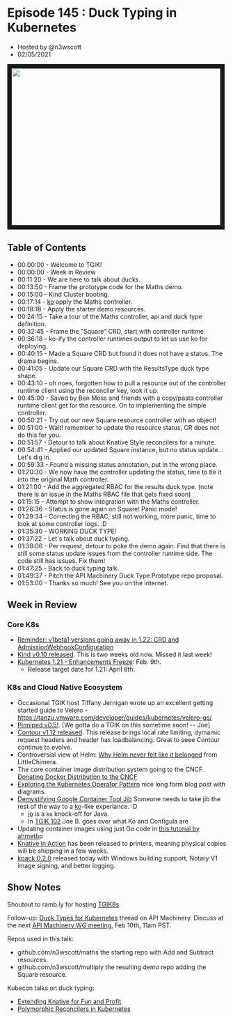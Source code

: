 # Episode 145 : Duck Typing in Kubernetes
- Hosted by @n3wscott
- 02/05/2021

<a href="https://www.youtube.com/watch?v=slX2nAFHeK0
" target="_blank"><img src="http://img.youtube.com/vi/slX2nAFHeK0/hqdefault.jpg" width="480" height="360" border="10" /></a>

## Table of Contents

- 00:00:00 - Welcome to TGIK!
- 00:00:00 - Week in Review
- 00:11:20 - We are here to talk about ducks.
- 00:13:50 - Frame the prototype code for the Maths demo.
- 00:15:00 - Kind Cluster booting.
- 00:17:14 - [ko](https://github.com/google/ko) apply the Maths controller.
- 00:18:18 - Apply the starter demo resources.
- 00:24:15 - Take a tour of the Maths controller, api and duck type definition.
- 00:32:45 - Frame the "Square" CRD, start with controller runtime.
- 00:36:18 - ko-ify the controller runtimes output to let us use ko for deploying.
- 00:40:15 - Made a Square CRD but found it does not have a status. The drama begins.
- 00:41:05 - Update our Square CRD with the ResultsType duck type shape.
- 00:43:10 - oh noes, forgotten how to pull a resource out of the controller runtime client using the reconciler key, look it up.
- 00:45:00 - Saved by Ben Moss and friends with a copy/pasta controller runtime client get for the resource. On to implementing the simple controller.
- 00:50:21 - Try out our new Square resource controller with an object!
- 00:51:00 - Wait! remember to update the resource status, CR does not do this for you.
- 00:51:57 - Detour to talk about Knative Style reconcilers for a minute. 
- 00:54:41 - Applied our updated Square instance, but no status update... Let's dig in.
- 00:59:33 - Found a missing status annotation, put in the wrong place. 
- 01:20:30 - We now have the controller updating the status, time to tie it into the original Math controller.
- 01:21:00 - Add the aggregated RBAC for the results duck type. (note there is an issue in the Maths RBAC file that gets fixed soon)
- 01:15:15 - Attempt to show integration with the Maths controller.
- 01:26:36 - Status is gone again on Square! Panic mode!
- 01:29:34 - Correcting the RBAC, still not working, more panic, time to look at some controller logs. :D
- 01:35:30 - WORKING DUCK TYPE!
- 01:37:22 - Let's talk about duck typing.
- 01:38:06 - Per request, detour to poke the demo again. Find that there is still some status update issues from the controller runtime side.  The code still has issues. Fix them!
- 01:47:25 - Back to duck typing talk.
- 01:49:37 - Pitch the API Machinery Duck Type Prototype repo proposal.
- 01:53:00 - Thanks so much! See you on the internet.

## Week in Review

### Core K8s

- [Reminder: v1beta1 versions going away in 1.22: CRD and AdmissionWebhookConfiguration](https://discuss.kubernetes.io/t/reminder-v1beta1-versions-going-away-in-1-22-crd-and-admissionwebhookconfiguration/14684)
- [Kind v0.10 released](https://github.com/kubernetes-sigs/kind/releases/tag/v0.10.0). This is two weeks old now. Missed it last week!
- [Kubernetes 1.21 - Enhancements Freeze](https://kubernetes.slack.com/archives/C2C40FMNF/p1611600310047600): Feb. 9th.
    - Release target date for 1.21: April 8th.

### K8s and Cloud Native Ecosystem

- Occasional TGIK host Tiffany Jernigan wrote up an excellent getting started guide to Velero - https://tanzu.vmware.com/developer/guides/kubernetes/velero-gs/
- [Pinniped v0.5!](https://pinniped.dev/posts/multiple-pinnipeds/).  [We gotta do a TGIK on this sometime soon! -- Joe]
- [Contour v1.12 released](https://projectcontour.io/contour_v1120/).  This release brings local rate limiting, dymamic request headers and header has loadbalancing. Great to seee Contour continue to evolve.
- Controversial view of Helm: [Why Helm never felt like it belonged](https://littlechimera.com/posts/helm-design/) from LittleChimera.
- The core container image distribution system going to the CNCF. [Donating Docker Distribution to the CNCF
](https://www.docker.com/blog/donating-docker-distribution-to-the-cncf/)
- [Exploring the Kubernetes Operator Pattern](https://iximiuz.com/en/posts/kubernetes-operator-pattern/) nice long form blog post with diagrams.
- [Demystifying Google Container Tool Jib](https://ashishtechmill.com/demystifying-google-container-tool-jib-java-image-builder) Someone needs to take jib the rest of the way to a [ko](https://github.com/google/ko)-like experiance. :D
    - [jo](https://github.com/kameshsampath/jo) is a `ko` knock-off for Java.
    - In [TGIK 102](http://tgik.io/102) Joe B. goes over what Ko and Configula are
- Updating container images using just Go code in [this tutorial by ahmetb](https://ahmet.im/blog/building-container-images-in-go/)p
- [Knative in Action](https://www.manning.com/books/knative-in-action) has been released to printers, meaning physical copies will be shipping in a few weeks.
- [kpack 0.2.0](https://github.com/pivotal/kpack/releases) released today with Windows building support, Notary V1 image signing, and better logging.


## Show Notes

Shoutout to ramb.ly for hosting [TGIK8s](ramb.ly/youtube:slX2nAFHeK0) 

Follow-up: [Duck Types for Kubernetes](https://groups.google.com/g/kubernetes-sig-api-machinery/c/S6BTVjIRTlM) thread on API Machinery. Discuss at the next [API Machinery WG meeting](https://goo.gl/0lbiM9), Feb 10th, 11am PST.

Repos used in this talk:
- github.com/n3wscott/maths the starting repo with Add and Subtract resources.
- github.com/n3wscott/multiply the resulting demo repo adding the Square resource.

Kubecon talks on duck typing:
- [Extending Knative for Fun and Profit](https://www.youtube.com/watch?v=Mb8c5SP-Sw0)
- [Polymorphic Reconcilers in Kubernetes](https://www.youtube.com/watch?v=kldVg63Utuw)
